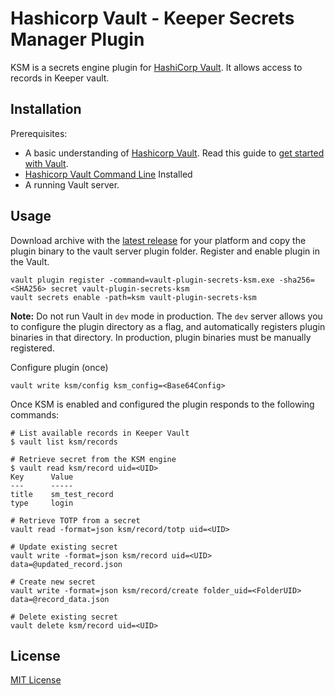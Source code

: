 # Hashicorp Vault - Keeper Secrets Manager Plugin

KSM is a secrets engine plugin for [HashiCorp Vault](https://www.vaultproject.io/). It allows access to records in Keeper vault.

## Installation

Prerequisites:

- A basic understanding of [Hashicorp Vault](https://www.hashicorp.com/products/vault). Read this guide to [get started with Vault](https://learn.hashicorp.com/tutorials/vault/getting-started-install).
- [Hashicorp Vault Command Line](https://www.vaultproject.io/docs/install) Installed
- A running Vault server.

## Usage

Download archive with the [latest release](https://github.com/Keeper-Security/secrets-manager/releases/latest) for your platform and copy the plugin binary to the vault server plugin folder. Register and enable plugin in the Vault.  

```
vault plugin register -command=vault-plugin-secrets-ksm.exe -sha256=<SHA256> secret vault-plugin-secrets-ksm
vault secrets enable -path=ksm vault-plugin-secrets-ksm
```

**Note:** Do not run Vault in `dev` mode in production. The `dev` server allows you to configure the plugin directory as a flag, and automatically registers plugin binaries in that directory. In production, plugin binaries must be manually registered.

Configure plugin (once)
```
vault write ksm/config ksm_config=<Base64Config>
```

Once KSM is enabled and configured the plugin responds to the following commands:
```
# List available records in Keeper Vault
$ vault list ksm/records

# Retrieve secret from the KSM engine
$ vault read ksm/record uid=<UID>
Key      Value
---      -----
title    sm_test_record
type     login

# Retrieve TOTP from a secret
vault read -format=json ksm/record/totp uid=<UID>

# Update existing secret
vault write -format=json ksm/record uid=<UID> data=@updated_record.json

# Create new secret
vault write -format=json ksm/record/create folder_uid=<FolderUID> data=@record_data.json

# Delete existing secret
vault delete ksm/record uid=<UID>
```

## License
[MIT License](./LICENSE)

